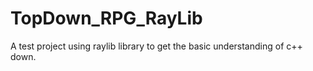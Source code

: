 # TopDown_RPG_RayLib
A test project using raylib library to get the basic understanding of c++ down.

